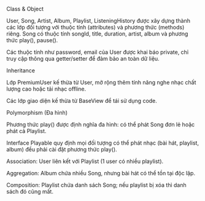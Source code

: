 Class & Object

User, Song, Artist, Album, Playlist, ListeningHistory được xây dựng thành các lớp đối tượng với thuộc tính (attributes) và phương thức (methods) riêng.
Song có thuộc tính songId, title, duration, artist, album và phương thức play(), pause().

Các thuộc tính như password, email của User được khai báo private, chỉ truy cập thông qua getter/setter để đảm bảo an toàn dữ liệu.

Inheritance

Lớp PremiumUser kế thừa từ User, mở rộng thêm tính năng nghe nhạc chất lượng cao hoặc tải nhạc offline.

Các lớp giao diện kế thừa từ BaseView để tái sử dụng code.

Polymorphism (Đa hình)

Phương thức play() được định nghĩa đa hình: có thể phát Song đơn lẻ hoặc phát cả Playlist.

Interface Playable quy định mọi đối tượng có thể phát nhạc (bài hát, playlist, album) đều phải cài đặt phương thức play().

Association: User liên kết với Playlist (1 user có nhiều playlist).

Aggregation: Album chứa nhiều Song, nhưng bài hát có thể tồn tại độc lập.

Composition: Playlist chứa danh sách Song; nếu playlist bị xóa thì danh sách đó cũng mất.
